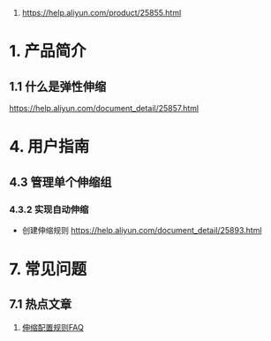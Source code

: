 1. https://help.aliyun.com/product/25855.html

# 1. 产品简介
## 1.1 什么是弹性伸缩
https://help.aliyun.com/document_detail/25857.html
# 4. 用户指南
## 4.3 管理单个伸缩组
### 4.3.2 实现自动伸缩
* 创建伸缩规则
https://help.aliyun.com/document_detail/25893.html
# 7. 常见问题
## 7.1 热点文章
1. [伸缩配置规则FAQ](https://help.aliyun.com/knowledge_detail/25969.html)